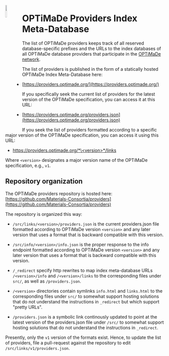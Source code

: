 <a href="https://www.optimade.org/"><img src="https://avatars0.githubusercontent.com/u/23107754" align="left" width="10%" ></a>

# OPTiMaDe Providers Index Meta-Database

The list of OPTiMaDe providers keeps track of all reserved database-specific prefixes and the URLs to the index databases of all OPTiMaDe database providers that participate in the [OPTiMaDe network](https://www.optimade.org/).

The list of providers is published in the form of a statically hosted OPTiMaDe Index Meta-Database here:

- [https://providers.optimade.org/](https://providers.optimade.org/)

If you specifically seek the current list of providers for the latest version of the OPTiMaDe specification, you can access it at this URL:

- [https://providers.optimade.org/providers.json](https://providers.optimade.org/providers.json)

If you seek the list of providers formatted according to a specific major version of the OPTiMaDe specification, you can access it using this URL:

- [https://providers.optimade.org/*\<version\>*/links](https://providers.optimade.org/<version>/links)

Where `<version>` designates a major version name of the OPTiMaDe specification, e.g., `v1`. 

## Repository organization

The OPTiMaDe providers repository is hosted here: [https://github.com/Materials-Consortia/providers](https://github.com/Materials-Consortia/providers)

The repository is organized this way:

- `/src/links/<version>/providers.json` is the current providers.json file formatted according to OPTiMaDe version `<version>` and any later version that uses a format that is backward compatible with this version.

- `/src/info/<version>/info.json` is the proper response to the info endpoint formatted according to OPTiMaDe version `<version>` and any later version that uses a format that is backward compatible with this version.

- `/_redirect` specify http rewrites to map index meta-database URLs `/<version>/info` and `/<version>/links` to the corresponding files under `src/`, as well as `/providers.json`.

- `/<version>` directories contain symlinks `info.html` and `links.html` to the corresponding files under `src/` to somewhat support hosting solutions that do not understand the instructions in `_redirect` but which support "pretty URLs".

- `/providers.json` is a symbolic link continously updated to point at the latest version of the providers.json file under `/src/` to somewhat support hosting solutions that do not understand the instructions in `_redirect`.

Presently, only the `v1` version of the formats exist.
Hence, to update the list of providers, file a pull-request against the repository to edit `/src/links/v1/providers.json`.
